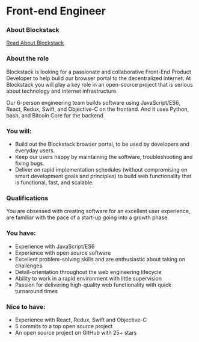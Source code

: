 # Front-end Engineer

### About Blockstack

[Read About Blockstack](https://github.com/blockstack/blockstack/tree/master/jobs#about-blockstack)

### About the role

Blockstack is looking for a passionate and collaborative Front-End Product Developer to help build our browser portal to the decentralized internet. At Blockstack you will play a key role in an open-source project that is serious about technology and internet infrastructure.

Our 6-person engineering team builds software using JavaScript/ES6, React, Redux, Swift, and Objective-C on the frontend. And it uses Python, bash, and Bitcoin Core for the backend.

### You will:

- Build out the Blockstack browser portal, to be used by developers and everyday users. 
- Keep our users happy by maintaining the software, troubleshooting and fixing bugs. 
- Deliver on rapid implementation schedules (without compromising on smart development goals and principles) to build web functionality that is functional, fast, and scalable.

### Qualifications

You are obsessed with creating software for an excellent user experience, are familiar with the pace of a start-up going into a growth phase.

### You have:

- Experience with JavaScript/ES6 
- Experience with open source software 
- Excellent problem-solving skills and are enthusiastic about taking on challenges 
- Detail-orientation throughout the web engineering lifecycle 
- Ability to work in a rapid environment with little supervision 
- Passion for delivering high-quality web functionality with quick turnaround times

### Nice to have:

- Experience with React, Redux, Swift and Objective-C 
- 5 commits to a top open source project 
- An open source project on GitHub with 25+ stars
